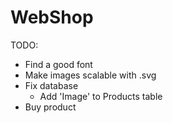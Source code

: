 # WebShop

TODO:
* Find a good font
* Make images scalable with .svg
* Fix database
  * Add 'Image' to Products table
* Buy product

